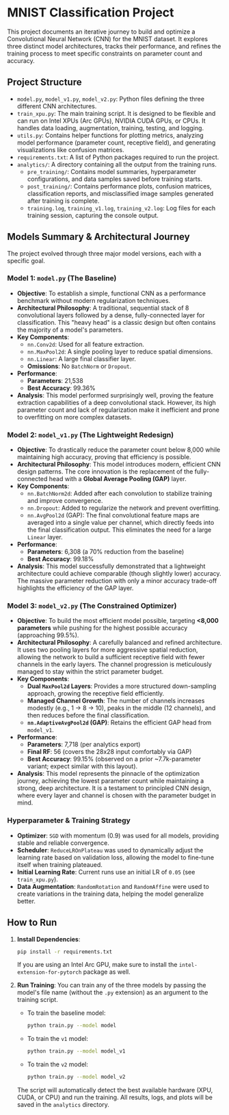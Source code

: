 # MNIST Classification Project

This project documents an iterative journey to build and optimize a Convolutional Neural Network (CNN) for the MNIST dataset. It explores three distinct model architectures, tracks their performance, and refines the training process to meet specific constraints on parameter count and accuracy.

## Project Structure

- `model.py`, `model_v1.py`, `model_v2.py`: Python files defining the three different CNN architectures.
- `train_xpu.py`: The main training script. It is designed to be flexible and can run on Intel XPUs (Arc GPUs), NVIDIA CUDA GPUs, or CPUs. It handles data loading, augmentation, training, testing, and logging.
- `utils.py`: Contains helper functions for plotting metrics, analyzing model performance (parameter count, receptive field), and generating visualizations like confusion matrices.
- `requirements.txt`: A list of Python packages required to run the project.
- `analytics/`: A directory containing all the output from the training runs.
  - `pre_training/`: Contains model summaries, hyperparameter configurations, and data samples saved before training starts.
  - `post_training/`: Contains performance plots, confusion matrices, classification reports, and misclassified image samples generated after training is complete.
  - `training.log`, `training_v1.log`, `training_v2.log`: Log files for each training session, capturing the console output.

## Models Summary & Architectural Journey

The project evolved through three major model versions, each with a specific goal.

### Model 1: `model.py` (The Baseline)

- **Objective**: To establish a simple, functional CNN as a performance benchmark without modern regularization techniques.
- **Architectural Philosophy**: A traditional, sequential stack of 8 convolutional layers followed by a dense, fully-connected layer for classification. This "heavy head" is a classic design but often contains the majority of a model's parameters.
- **Key Components**:
  - `nn.Conv2d`: Used for all feature extraction.
  - `nn.MaxPool2d`: A single pooling layer to reduce spatial dimensions.
  - `nn.Linear`: A large final classifier layer.
  - **Omissions**: No `BatchNorm` or `Dropout`.
- **Performance**:
  - **Parameters**: 21,538
  - **Best Accuracy**: 99.36%
- **Analysis**: This model performed surprisingly well, proving the feature extraction capabilities of a deep convolutional stack. However, its high parameter count and lack of regularization make it inefficient and prone to overfitting on more complex datasets.

### Model 2: `model_v1.py` (The Lightweight Redesign)

- **Objective**: To drastically reduce the parameter count below 8,000 while maintaining high accuracy, proving that efficiency is possible.
- **Architectural Philosophy**: This model introduces modern, efficient CNN design patterns. The core innovation is the replacement of the fully-connected head with a **Global Average Pooling (GAP)** layer.
- **Key Components**:
  - `nn.BatchNorm2d`: Added after each convolution to stabilize training and improve convergence.
  - `nn.Dropout`: Added to regularize the network and prevent overfitting.
  - `nn.AvgPool2d` (GAP): The final convolutional feature maps are averaged into a single value per channel, which directly feeds into the final classification output. This eliminates the need for a large `Linear` layer.
- **Performance**:
  - **Parameters**: 6,308 (a 70% reduction from the baseline)
  - **Best Accuracy**: 99.18%
- **Analysis**: This model successfully demonstrated that a lightweight architecture could achieve comparable (though slightly lower) accuracy. The massive parameter reduction with only a minor accuracy trade-off highlights the efficiency of the GAP layer.

### Model 3: `model_v2.py` (The Constrained Optimizer)

- **Objective**: To build the most efficient model possible, targeting **<8,000 parameters** while pushing for the highest possible accuracy (approaching 99.5%).
- **Architectural Philosophy**: A carefully balanced and refined architecture. It uses two pooling layers for more aggressive spatial reduction, allowing the network to build a sufficient receptive field with fewer channels in the early layers. The channel progression is meticulously managed to stay within the strict parameter budget.
- **Key Components**:
  - **Dual `MaxPool2d` Layers**: Provides a more structured down-sampling approach, growing the receptive field efficiently.
  - **Managed Channel Growth**: The number of channels increases modestly (e.g., 1 -> 8 -> 10), peaks in the middle (12 channels), and then reduces before the final classification.
  - **`nn.AdaptiveAvgPool2d` (GAP)**: Retains the efficient GAP head from `model_v1`.
- **Performance**:
  - **Parameters**: 7,718 (per analytics export)
  - **Final RF**: 56 (covers the 28x28 input comfortably via GAP)
  - **Best Accuracy**: 99.15% (observed on a prior ~7.7k-parameter variant; expect similar with this layout).
- **Analysis**: This model represents the pinnacle of the optimization journey, achieving the lowest parameter count while maintaining a strong, deep architecture. It is a testament to principled CNN design, where every layer and channel is chosen with the parameter budget in mind.

### Hyperparameter & Training Strategy

- **Optimizer**: `SGD` with momentum (0.9) was used for all models, providing stable and reliable convergence.
- **Scheduler**: `ReduceLROnPlateau` was used to dynamically adjust the learning rate based on validation loss, allowing the model to fine-tune itself when training plateaued.
- **Initial Learning Rate**: Current runs use an initial LR of `0.05` (see `train_xpu.py`).
- **Data Augmentation**: `RandomRotation` and `RandomAffine` were used to create variations in the training data, helping the model generalize better.

## How to Run

1.  **Install Dependencies**:
    ```bash
    pip install -r requirements.txt
    ```
    If you are using an Intel Arc GPU, make sure to install the `intel-extension-for-pytorch` package as well.

2.  **Run Training**:
    You can train any of the three models by passing the model's file name (without the `.py` extension) as an argument to the training script.

    - To train the baseline model:
      ```bash
      python train.py --model model
      ```
    - To train the `v1` model:
      ```bash
      python train.py --model model_v1
      ```
    - To train the `v2` model:
      ```bash
      python train.py --model model_v2
      ```

    The script will automatically detect the best available hardware (XPU, CUDA, or CPU) and run the training. All results, logs, and plots will be saved in the `analytics` directory.
